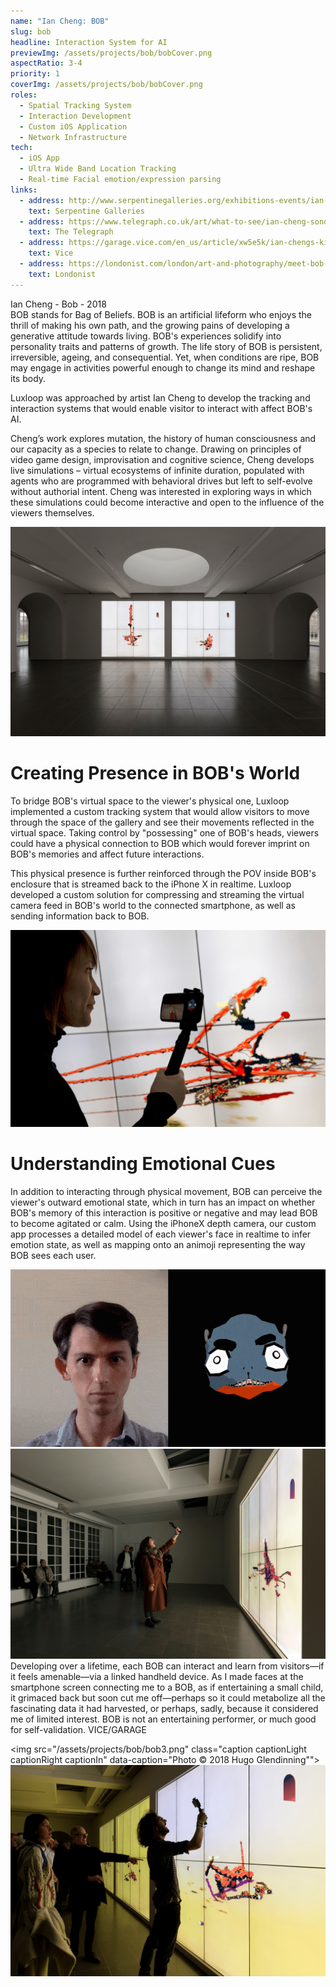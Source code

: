 ```yaml
---
name: "Ian Cheng: BOB"
slug: bob
headline: Interaction System for AI
previewImg: /assets/projects/bob/bobCover.png
aspectRatio: 3-4
priority: 1
coverImg: /assets/projects/bob/bobCover.png
roles:
  - Spatial Tracking System
  - Interaction Development
  - Custom iOS Application
  - Network Infrastructure
tech:
  - iOS App
  - Ultra Wide Band Location Tracking 
  - Real-time Facial emotion/expression parsing
links:
  - address: http://www.serpentinegalleries.org/exhibitions-events/ian-cheng-bob
    text: Serpentine Galleries
  - address: https://www.telegraph.co.uk/art/what-to-see/ian-cheng-sondra-perry-review-serpentine-gallery-digital-art/
    text: The Telegraph
  - address: https://garage.vice.com/en_us/article/xw5e5k/ian-chengs-killer-bob-has-come-to-seduce-you
    text: Vice
  - address: https://londonist.com/london/art-and-photography/meet-bob-an-artificial-intelligence-life-form-at-serpentine-gallery
    text: Londonist
---
```


<p class="italic justLeft">
    Ian Cheng - Bob - 2018<br>
    BOB stands for Bag of Beliefs. BOB is an artificial lifeform who enjoys the thrill of making his own path, and the growing pains of developing a generative attitude towards living. BOB's experiences solidify into personality traits and patterns of growth. The life story of BOB is persistent, irreversible, ageing, and consequential. Yet, when conditions are ripe, BOB may engage in activities powerful enough to change its mind and reshape its body.
</p>

<p>
    Luxloop was approached by artist Ian Cheng to develop the tracking and interaction systems that would enable visitor to interact with affect BOB's AI.
</p>

<p>
    Cheng’s work explores mutation, the history of human consciousness and our capacity as a species to relate to change. Drawing on principles of video game design, improvisation and cognitive science, Cheng develops live simulations – virtual ecosystems of infinite duration, populated with agents who are programmed with behavioral drives but left to self-evolve without authorial intent. Cheng was interested in exploring ways in which these simulations could become interactive and open to the influence of the viewers themselves.
</p>

<img src="/assets/projects/bob/bob2.png" class="caption captionLight captionRight captionIn" data-caption="Photo © 2018 Hugo Glendinning">

<h1>Creating Presence in BOB's World</h1>

<p>
  To bridge BOB's virtual space to the viewer's physical one, Luxloop implemented a custom tracking system that would allow visitors to move through the space of the gallery and see their movements reflected in the virtual space. Taking control by "possessing" one of BOB's heads, viewers could have a physical connection to BOB which would forever imprint on BOB's memories and affect future interactions.
</p>

<p>
  This physical presence is further reinforced through the POV inside BOB's enclosure that is streamed back to the iPhone X in realtime. Luxloop developed a custom solution for compressing and streaming the virtual camera feed in BOB's world to the connected smartphone, as well as sending information back to BOB.
</p>

<img src="/assets/projects/bob/bob1.png" class="caption captionDark captionRight captionIn" data-caption="Photo © 2018 Hugo Glendinning">

<h1>Understanding Emotional Cues</h1>

<p>
  In addition to interacting through physical movement, BOB can perceive the viewer's outward emotional state, which in turn has an impact on whether BOB's memory of this interaction is positive or negative and may lead BOB to become agitated or calm. Using the iPhoneX depth camera, our custom app processes a detailed model of each viewer's face in realtime to infer emotion state, as well as mapping onto an animoji representing the way BOB sees each user.
</p>

<img src="/assets/projects/bob/bobEmotions.gif" class="caption captionLight captionRight captionOut" data-caption="Using iPhoneX Depth Camera">
<img src="/assets/projects/bob/bob7.png" class="caption captionLight captionRight captionIn" data-caption="">

<div class="quote">
    Developing over a lifetime, each BOB can interact and learn from visitors—if it feels amenable—via a linked handheld device. As I made faces at the smartphone screen connecting me to a BOB, as if entertaining a small child, it grimaced back but soon cut me off—perhaps so it could metabolize all the fascinating data it had harvested, or perhaps, sadly, because it considered me of limited interest. BOB is not an entertaining performer, or much good for self-validation.
    <span class="source">VICE/GARAGE</span>
</div>

<img src="/assets/projects/bob/bob3.png" class="caption captionLight captionRight captionIn" data-caption="Photo © 2018 Hugo Glendinning"">
<img src="/assets/projects/bob/bob8.png" class="caption captionLight captionRight captionIn" data-caption="">

